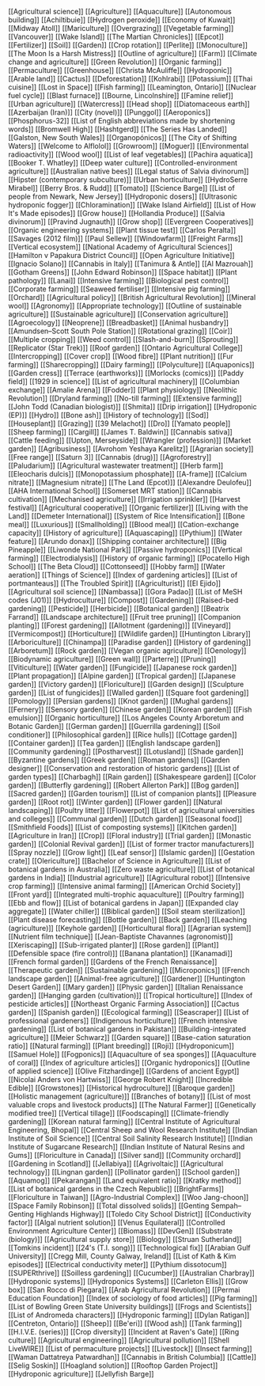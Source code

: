 [[Agricultural science]]
[[Agriculture]]
[[Aquaculture]]
[[Autonomous building]]
[[Achiltibuie]]
[[Hydrogen peroxide]]
[[Economy of Kuwait]]
[[Midway Atoll]]
[[Mariculture]]
[[Overgrazing]]
[[Vegetable farming]]
[[Vancouver]]
[[Wake Island]]
[[The Martian Chronicles]]
[[Epcot]]
[[Fertilizer]]
[[Soil]]
[[Garden]]
[[Crop rotation]]
[[Perlite]]
[[Monoculture]]
[[The Moon Is a Harsh Mistress]]
[[Outline of agriculture]]
[[Farm]]
[[Climate change and agriculture]]
[[Green Revolution]]
[[Organic farming]]
[[Permaculture]]
[[Greenhouse]]
[[Christa McAuliffe]]
[[Hydroponic]]
[[Arable land]]
[[Cactus]]
[[Deforestation]]
[[Kohlrabi]]
[[Potassium]]
[[Thai cuisine]]
[[Lost in Space]]
[[Fish farming]]
[[Leamington, Ontario]]
[[Nuclear fuel cycle]]
[[Blast furnace]]
[[Bourne, Lincolnshire]]
[[Famine relief]]
[[Urban agriculture]]
[[Watercress]]
[[Head shop]]
[[Diatomaceous earth]]
[[Azerbaijan (Iran)]]
[[City (novel)]]
[[Punggol]]
[[Aeroponics]]
[[Phosphorus-32]]
[[List of English abbreviations made by shortening words]]
[[Bromwell High]]
[[Hashtgerd]]
[[The Series Has Landed]]
[[Galston, New South Wales]]
[[Organopónicos]]
[[The City of Shifting Waters]]
[[Welcome to Alflolol]]
[[Growroom]]
[[Moguer]]
[[Environmental radioactivity]]
[[Wood wool]]
[[List of leaf vegetables]]
[[Pachira aquatica]]
[[Booker T. Whatley]]
[[Deep water culture]]
[[Controlled-environment agriculture]]
[[Australian native bees]]
[[Legal status of Salvia divinorum]]
[[Hipster (contemporary subculture)]]
[[Urban horticulture]]
[[HydroSerre Mirabel]]
[[Berry Bros. & Rudd]]
[[Tomato]]
[[Science Barge]]
[[List of people from Newark, New Jersey]]
[[Hydroponic dosers]]
[[Ultrasonic hydroponic fogger]]
[[Chloramination]]
[[Wake Island Airfield]]
[[List of How It's Made episodes]]
[[Grow house]]
[[Hollandia Produce]]
[[Salvia divinorum]]
[[Pravind Jugnauth]]
[[Grow shop]]
[[Evergreen Cooperatives]]
[[Organic engineering systems]]
[[Plant tissue test]]
[[Carlos Peralta]]
[[Savages (2012 film)]]
[[Paul Sellew]]
[[Windowfarm]]
[[Freight Farms]]
[[Vertical ecosystem]]
[[National Academy of Agricultural Sciences]]
[[Hamilton v Papakura District Council]]
[[Open Agriculture Initiative]]
[[Ignacio Solano]]
[[Cannabis in Italy]]
[[Tanimura & Antle]]
[[Al Mazrouah]]
[[Gotham Greens]]
[[John Edward Robinson]]
[[Space habitat]]
[[Plant pathology]]
[[Lanai]]
[[Intensive farming]]
[[Biological pest control]]
[[Corporate farming]]
[[Seaweed fertiliser]]
[[Intensive pig farming]]
[[Orchard]]
[[Agricultural policy]]
[[British Agricultural Revolution]]
[[Mineral wool]]
[[Agronomy]]
[[Appropriate technology]]
[[Outline of sustainable agriculture]]
[[Sustainable agriculture]]
[[Conservation agriculture]]
[[Agroecology]]
[[Neoprene]]
[[Breadbasket]]
[[Animal husbandry]]
[[Amundsen–Scott South Pole Station]]
[[Rotational grazing]]
[[Coir]]
[[Multiple cropping]]
[[Weed control]]
[[Slash-and-burn]]
[[Sprouting]]
[[Replicator (Star Trek)]]
[[Roof garden]]
[[Ontario Agricultural College]]
[[Intercropping]]
[[Cover crop]]
[[Wood fibre]]
[[Plant nutrition]]
[[Fur farming]]
[[Sharecropping]]
[[Dairy farming]]
[[Polyculture]]
[[Aquaponics]]
[[Garden cress]]
[[Terrace (earthworks)]]
[[Morlocks (comics)]]
[[Paddy field]]
[[1929 in science]]
[[List of agricultural machinery]]
[[Columbian exchange]]
[[Amalie Arena]]
[[Fodder]]
[[Plant physiology]]
[[Neolithic Revolution]]
[[Dryland farming]]
[[No-till farming]]
[[Extensive farming]]
[[John Todd (Canadian biologist)]]
[[Shmita]]
[[Drip irrigation]]
[[Hydroponic (EP)]]
[[Hydro]]
[[Bone ash]]
[[History of technology]]
[[Sod]]
[[Houseplant]]
[[Grazing]]
[[39 Melachot]]
[[Dro]]
[[Yamato people]]
[[Sheep farming]]
[[Cargill]]
[[James T. Baldwin]]
[[Cannabis sativa]]
[[Cattle feeding]]
[[Upton, Merseyside]]
[[Wrangler (profession)]]
[[Market garden]]
[[Agribusiness]]
[[Avrohom Yeshaya Karelitz]]
[[Agrarian society]]
[[Free range]]
[[Saturn 3]]
[[Cannabis (drug)]]
[[Agroforestry]]
[[Paludarium]]
[[Agricultural wastewater treatment]]
[[Herb farm]]
[[Eleocharis dulcis]]
[[Monopotassium phosphate]]
[[A-frame]]
[[Calcium nitrate]]
[[Magnesium nitrate]]
[[The Land (Epcot)]]
[[Alexandre Deulofeu]]
[[AHA International School]]
[[Somerset MRT station]]
[[Cannabis cultivation]]
[[Mechanised agriculture]]
[[Irrigation sprinkler]]
[[Harvest festival]]
[[Agricultural cooperative]]
[[Organic fertilizer]]
[[Living with the Land]]
[[Demeter International]]
[[System of Rice Intensification]]
[[Bone meal]]
[[Luxurious]]
[[Smallholding]]
[[Blood meal]]
[[Cation-exchange capacity]]
[[History of agriculture]]
[[Aquascaping]]
[[Pythium]]
[[Water feature]]
[[Arundo donax]]
[[Shipping container architecture]]
[[Big Pineapple]]
[[Liwonde National Park]]
[[Passive hydroponics]]
[[Vertical farming]]
[[Electrodialysis]]
[[History of organic farming]]
[[Pocatello High School]]
[[The Beta Cloud]]
[[Cottonseed]]
[[Hobby farm]]
[[Water aeration]]
[[Things of Science]]
[[Index of gardening articles]]
[[List of portmanteaus]]
[[The Troubled Spirit]]
[[Agriculturist]]
[[El Ejido]]
[[Agricultural soil science]]
[[Nambassa]]
[[Gora Padao]]
[[List of MeSH codes (J01)]]
[[Hydroculture]]
[[Compost]]
[[Gardening]]
[[Raised-bed gardening]]
[[Pesticide]]
[[Herbicide]]
[[Botanical garden]]
[[Beatrix Farrand]]
[[Landscape architecture]]
[[Fruit tree pruning]]
[[Companion planting]]
[[Forest gardening]]
[[Allotment (gardening)]]
[[Vineyard]]
[[Vermicompost]]
[[Horticulture]]
[[Wildlife garden]]
[[Huntington Library]]
[[Arboriculture]]
[[Chinampa]]
[[Paradise garden]]
[[History of gardening]]
[[Arboretum]]
[[Rock garden]]
[[Vegan organic agriculture]]
[[Oenology]]
[[Biodynamic agriculture]]
[[Green wall]]
[[Parterre]]
[[Pruning]]
[[Viticulture]]
[[Water garden]]
[[Fungicide]]
[[Japanese rock garden]]
[[Plant propagation]]
[[Alpine garden]]
[[Tropical garden]]
[[Japanese garden]]
[[Victory garden]]
[[Floriculture]]
[[Garden design]]
[[Sculpture garden]]
[[List of fungicides]]
[[Walled garden]]
[[Square foot gardening]]
[[Pomology]]
[[Persian gardens]]
[[Knot garden]]
[[Mughal gardens]]
[[Fernery]]
[[Sensory garden]]
[[Chinese garden]]
[[Korean garden]]
[[Fish emulsion]]
[[Organic horticulture]]
[[Los Angeles County Arboretum and Botanic Garden]]
[[German garden]]
[[Guerrilla gardening]]
[[Soil conditioner]]
[[Philosophical garden]]
[[Rice hulls]]
[[Cottage garden]]
[[Container garden]]
[[Tea garden]]
[[English landscape garden]]
[[Community gardening]]
[[Postharvest]]
[[Lotusland]]
[[Shade garden]]
[[Byzantine gardens]]
[[Greek garden]]
[[Roman gardens]]
[[Garden designer]]
[[Conservation and restoration of historic gardens]]
[[List of garden types]]
[[Charbagh]]
[[Rain garden]]
[[Shakespeare garden]]
[[Color garden]]
[[Butterfly gardening]]
[[Robert Allerton Park]]
[[Bog garden]]
[[Sacred garden]]
[[Garden tourism]]
[[List of companion plants]]
[[Pleasure garden]]
[[Root rot]]
[[Winter garden]]
[[Flower garden]]
[[Natural landscaping]]
[[Poultry litter]]
[[Flowerpot]]
[[List of agricultural universities and colleges]]
[[Communal garden]]
[[Dutch garden]]
[[Seasonal food]]
[[Smithfield Foods]]
[[List of composting systems]]
[[Kitchen garden]]
[[Agriculture in Iran]]
[[Crop]]
[[Floral industry]]
[[Trial garden]]
[[Monastic garden]]
[[Colonial Revival garden]]
[[List of former tractor manufacturers]]
[[Spray nozzle]]
[[Grow light]]
[[Leaf sensor]]
[[Islamic garden]]
[[Gestation crate]]
[[Olericulture]]
[[Bachelor of Science in Agriculture]]
[[List of botanical gardens in Australia]]
[[Zero waste agriculture]]
[[List of botanical gardens in India]]
[[Industrial agriculture]]
[[Agricultural robot]]
[[Intensive crop farming]]
[[Intensive animal farming]]
[[American Orchid Society]]
[[Front yard]]
[[Integrated multi-trophic aquaculture]]
[[Poultry farming]]
[[Ebb and flow]]
[[List of botanical gardens in Japan]]
[[Expanded clay aggregate]]
[[Water chiller]]
[[Biblical garden]]
[[Soil steam sterilization]]
[[Plant disease forecasting]]
[[Bottle garden]]
[[Back garden]]
[[Leaching (agriculture)]]
[[Keyhole garden]]
[[Horticultural flora]]
[[Agrarian system]]
[[Nutrient film technique]]
[[Jean-Baptiste Chavannes (agronomist)]]
[[Xeriscaping]]
[[Sub-irrigated planter]]
[[Rose garden]]
[[Plant]]
[[Defensible space (fire control)]]
[[Banana plantation]]
[[Kanamadi]]
[[French formal garden]]
[[Gardens of the French Renaissance]]
[[Therapeutic garden]]
[[Sustainable gardening]]
[[Microponics]]
[[French landscape garden]]
[[Animal-free agriculture]]
[[Gardener]]
[[Huntington Desert Garden]]
[[Mary garden]]
[[Physic garden]]
[[Italian Renaissance garden]]
[[Hanging garden (cultivation)]]
[[Tropical horticulture]]
[[Index of pesticide articles]]
[[Northeast Organic Farming Association]]
[[Cactus garden]]
[[Spanish garden]]
[[Ecological farming]]
[[Seascraper]]
[[List of professional gardeners]]
[[Indigenous horticulture]]
[[French intensive gardening]]
[[List of botanical gardens in Pakistan]]
[[Building-integrated agriculture]]
[[Meier Schwarz]]
[[Garden square]]
[[Base-cation saturation ratio]]
[[Natural farming]]
[[Plant breeding]]
[[Roji]]
[[Hydroponicum]]
[[Samuel Hole]]
[[Fogponics]]
[[Aquaculture of sea sponges]]
[[Aquaculture of coral]]
[[Index of agriculture articles]]
[[Organic hydroponics]]
[[Outline of applied science]]
[[Olive Fitzhardinge]]
[[Gardens of ancient Egypt]]
[[Nicolai Anders von Hartwiss]]
[[George Robert Knight]]
[[Incredible Edible]]
[[Growstones]]
[[Historical hydroculture]]
[[Baroque garden]]
[[Holistic management (agriculture)]]
[[Branches of botany]]
[[List of most valuable crops and livestock products]]
[[The Natural Farmer]]
[[Genetically modified tree]]
[[Vertical tillage]]
[[Foodscaping]]
[[Climate-friendly gardening]]
[[Korean natural farming]]
[[Central Institute of Agricultural Engineering, Bhopal]]
[[Central Sheep and Wool Research Institute]]
[[Indian Institute of Soil Science]]
[[Central Soil Salinity Research Institute]]
[[Indian Institute of Sugarcane Research]]
[[Indian Institute of Natural Resins and Gums]]
[[Floriculture in Canada]]
[[Silver sand]]
[[Community orchard]]
[[Gardening in Scotland]]
[[Jellabiya]]
[[Agrivoltaic]]
[[Agricultural technology]]
[[Lingnan garden]]
[[Pollinator garden]]
[[School garden]]
[[Aquamog]]
[[Pekarangan]]
[[Land equivalent ratio]]
[[Kratky method]]
[[List of botanical gardens in the Czech Republic]]
[[BrightFarms]]
[[Floriculture in Taiwan]]
[[Agro-Industrial Complex]]
[[Woo Jang-choon]]
[[Space Family Robinson]]
[[Total dissolved solids]]
[[Genting Sempah–Genting Highlands Highway]]
[[Toledo City School District]]
[[Conductivity factor]]
[[Algal nutrient solution]]
[[Venus Equilateral]]
[[Controlled Environment Agriculture Center]]
[[Biomass]]
[[DevGen]]
[[Substrate (biology)]]
[[Agricultural supply store]]
[[Biology]]
[[Struan Sutherland]]
[[Tomkins incident]]
[[24's (T.I. song)]]
[[Technological fix]]
[[Arabian Gulf University]]
[[Cregg Mill, County Galway, Ireland]]
[[List of Kath & Kim episodes]]
[[Electrical conductivity meter]]
[[Pythium dissotocum]]
[[SUPERthrive]]
[[Soilless gardening]]
[[Cucumber]]
[[Australian Charbray]]
[[Hydroponic systems]]
[[Hydroponics Systems]]
[[Carleton Ellis]]
[[Grow box]]
[[San Rocco di Piegara]]
[[Arab Agricultural Revolution]]
[[Permai Education Foundation]]
[[Index of sociology of food articles]]
[[Pig farming]]
[[List of Bowling Green State University buildings]]
[[Frogs and Scientists]]
[[List of Andromeda characters]]
[[Hydroponic farming]]
[[Dylan Ratigan]]
[[Centreton, Ontario]]
[[Sheep]]
[[Be'eri]]
[[Wood ash]]
[[Tank farming]]
[[H.I.V.E. (series)]]
[[Crop diversity]]
[[Incident at Raven's Gate]]
[[Ring culture]]
[[Agricultural engineering]]
[[Agricultural pollution]]
[[Shell LiveWIRE]]
[[List of permaculture projects]]
[[Livestock]]
[[Insect farming]]
[[Waman Dattatreya Patwardhan]]
[[Cannabis in British Columbia]]
[[Cattle]]
[[Selig Soskin]]
[[Hoagland solution]]
[[Rooftop Garden Project]]
[[Hydroponic agriculture]]
[[Jellyfish Barge]]
